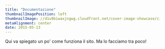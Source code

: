 ```yaml
---
title: "Documentazione"
thumbnailImagePosition: left
thumbnailImage: //d1u9biwaxjngwg.cloudfront.net/cover-image-showcase/city-750.jpg
metaAlignment: center
date: 2015-05-13
---
```


Qui va spiegato un po' come funziona il sito. Ma lo facciamo tra poco!
<!--more-->
